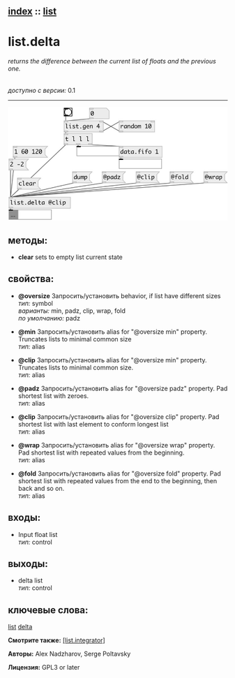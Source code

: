 [index](index.html) :: [list](category_list.html)
---

# list.delta

###### returns the difference between the current list of floats and the previous one.

*доступно с версии:* 0.1

---




[![example](../examples/img/list.delta.jpg)](../examples/pd/list.delta.pd)





## методы:

* **clear**
sets to empty list current state<br>




## свойства:

* **@oversize** 
Запросить/установить behavior, if list have different sizes<br>
_тип:_ symbol<br>
_варианты:_ min, padz, clip, wrap, fold<br>
_по умолчанию:_ padz<br>

* **@min** 
Запросить/установить alias for &#34;@oversize min&#34; property. Truncates lists to minimal common size<br>
_тип:_ alias<br>

* **@clip** 
Запросить/установить alias for &#34;@oversize min&#34; property. Truncates lists to minimal common size.<br>
_тип:_ alias<br>

* **@padz** 
Запросить/установить alias for &#34;@oversize padz&#34; property. Pad shortest list with zeroes.<br>
_тип:_ alias<br>

* **@clip** 
Запросить/установить alias for &#34;@oversize clip&#34; property. Pad shortest list with last element to
conform longest list<br>
_тип:_ alias<br>

* **@wrap** 
Запросить/установить alias for &#34;@oversize wrap&#34; property. Pad shortest list with repeated values
from the beginning.<br>
_тип:_ alias<br>

* **@fold** 
Запросить/установить alias for &#34;@oversize fold&#34; property. Pad shortest list with repeated values
from the end to the beginning, then back and so on.<br>
_тип:_ alias<br>



## входы:

* Input float list<br>
_тип:_ control



## выходы:

* delta list<br>
_тип:_ control



## ключевые слова:

[list](keywords/list.html)
[delta](keywords/delta.html)



**Смотрите также:**
[\[list.integrator\]](list.integrator.html)




**Авторы:** Alex Nadzharov, Serge Poltavsky




**Лицензия:** GPL3 or later





